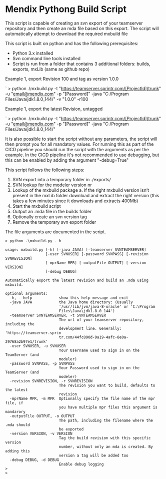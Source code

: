 # Mendix Pythong Build Script
This script is capable of creating an svn export of your teamserver repository and then create an mda file based on this export. 
The script will automatically attempt to download the required mxbuild file

This script is built on python and has the following prerequisites:
-	Python 3.x installed
-	Svn command line tools installed
-	Script is run from a folder that contains 3 additional folders: builds, exports, mxLib   (same as github repo)


Example 1, export Revision 100 and tag as version 1.0.0

` > python .\mxbuild.py -t "https://teamserver.sprintr.com/[ProjectId]/trunk" -u "email@mendix.com" -p "[Password]" -java "C:/Program Files/Java/jdk1.8.0_144/" -v "1.0.0" -r100


Example 1, export the latest Revision, untagged

` > python .\mxbuild.py -t "https://teamserver.sprintr.com/[ProjectId]/trunk" -u "email@mendix.com" -p "[Password]" -java "C:/Program Files/Java/jdk1.8.0_144/"


It is also possible to start the script without any parameters, the script will then prompt you for all mandatory values. For running this as part of the CICD pipeline you should run the script with the arguments as per the example. In the CICD pipeline it's not recommended to use debugging, but this can be enabled by adding the argument "-debug=True"



This script follows the following steps:
1.	SVN export into a temporary folder in ./exports/
2.	SVN lookup for the modeler version nr
3.	Lookup of the mxbuild package
a.	If the right mxbuild version isn’t present in the mxLib folder download and extract the right version  (this takes a few minutes since it downloads and extracts 400Mb)
4.	Start the mxbuild script 
5.	Output an .mda file in the builds folder
6.  Optionally create an svn version tag
7.	Remove the temporary svn export folder



The file arguments are documented in the script.

```
> python .\mxbuild.py - h

usage: mxbuild.py [-h] [-java JAVA] [-teamserver SVNTEAMSERVER]
                  [-user SVNUSER] [-password SVNPASS] [-revision SVNREVISION]
                  [-mprName MPR] [-outputFile OUTPUT] [-version VERSION]
                  [-debug DEBUG]

Automatically export the latest revision and build an .mda using mxbuild.

optional arguments:  
  -h, --help            show this help message and exit 
  -java JAVA            the Java home directory: (Usually 
                        '/usr/lib/jvm/java-8-oracle' or 'C:\Program 
                        Files\Java\jdk1.8.0_144') 
  -teamserver SVNTEAMSERVER, -t SVNTEAMSERVER 
                        The url of your teamserver repository, including the 
                        development line. Generally: 'https://teamserver.sprin 
                        tr.com/44fc890d-9a19-4afc-8e0a-29768a2b97e1/trunk' 
  -user SVNUSER, -u SVNUSER 
                        Your Username used to sign in on the TeamServer (and
                        modeler)
  -password SVNPASS, -p SVNPASS
                        Your Password used to sign in on the TeamServer (and
                        modeler)
  -revision SVNREVISION, -r SVNREVISION
                        The revision you want to build, defaults to the latest
                        revision
  -mprName MPR, -m MPR  Optionally specify the file name of the mpr file, if
                        you have multiple mpr files this argument is mandarory
  -outputFile OUTPUT, -o OUTPUT
                        The path, including the filename where the .mda should
                        be exported
  -version VERSION, -v VERSION
                        Tag the build revision with this specific version
                        number, without only an mda is created. By adding this
                        version a tag will be added too
  -debug DEBUG, -d DEBUG
                        Enable debug logging
>
>
```
